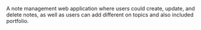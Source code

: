 A note management web application where users could create, update, and delete notes, as well as users can add different on topics and also included portfolio.
